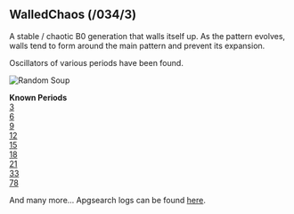 ## WalledChaos (/034/3)

A stable / chaotic B0 generation that walls itself up.
As the pattern evolves, walls tend to form around the main pattern and prevent its expansion.

Oscillators of various periods have been found.

![Random Soup](IMG.gif)

**Known Periods** <br>
[3] <br>
[6] <br>
[9] <br>
[12] <br>
[15] <br>
[18] <br>
[21] <br>
[33] <br>
[78]

And many more...
Apgsearch logs can be found [here](.).

[3]: OSC_1.rle
[6]: OSC_2.rle
[9]: OSC_3.rle
[12]: OSC_4.rle
[15]: OSC_5.rle
[18]: OSC_8.rle
[21]: OSC_7.rle
[30]: OSC_6.rle
[33]: OSC_9.rle
[78]: OSC_10.rle